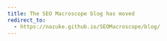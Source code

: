 ```yaml
---
title: The SEO Macroscope blog has moved
redirect_to:
  - https://nazuke.github.io/SEOMacroscope/blog/
---
```

